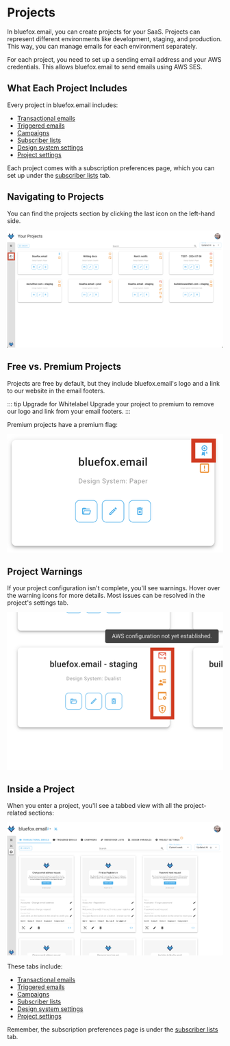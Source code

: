# Projects

In bluefox.email, you can create projects for your SaaS. Projects can represent different environments like development, staging, and production. This way, you can manage emails for each environment separately.

For each project, you need to set up a sending email address and your AWS credentials. This allows bluefox.email to send emails using AWS SES.

## What Each Project Includes

Every project in bluefox.email includes:
- [Transactional emails](./transactional-emails)
- [Triggered emails](./triggered-emails)
- [Campaigns](./campaigns)
- [Subscriber lists](./subscriber-lists)
- [Design system settings](./design-system-settings)
- [Project settings](./settings)

Each project comes with a subscription preferences page, which you can set up under the [subscriber lists](./subscriber-lists) tab.

## Navigating to Projects

You can find the projects section by clicking the last icon on the left-hand side.

![A screenshot of the projects section.](./projects.webp)

## Free vs. Premium Projects

Projects are free by default, but they include bluefox.email's logo and a link to our website in the email footers.

::: tip Upgrade for Whitelabel
Upgrade your project to premium to remove our logo and link from your email footers.
:::

Premium projects have a premium flag:

![A screenshot of a project with a premium flag.](./project-premium.webp)

## Project Warnings

If your project configuration isn't complete, you'll see warnings. Hover over the warning icons for more details. Most issues can be resolved in the project's settings tab.

![A screenshot of a project with warnings](./project-warnings.webp)

## Inside a Project

When you enter a project, you'll see a tabbed view with all the project-related sections:

![A screenshot of the project view.](./project-transactionals.webp)

These tabs include:
- [Transactional emails](./transactional-emails)
- [Triggered emails](./triggered-emails)
- [Campaigns](./campaigns)
- [Subscriber lists](./subscriber-lists)
- [Design system settings](./design-system-settings)
- [Project settings](./settings)

Remember, the subscription preferences page is under the [subscriber lists](./subscriber-lists) tab.
